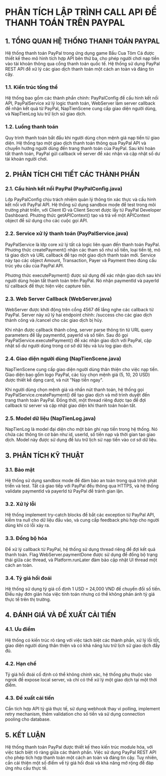 # PHÂN TÍCH LẬP TRÌNH CALL API ĐỂ THANH TOÁN TRÊN PAYPAL

## 1. TỔNG QUAN HỆ THỐNG THANH TOÁN PAYPAL

Hệ thống thanh toán PayPal trong ứng dụng game Bầu Cua Tôm Cá được thiết kế theo mô hình tích hợp API bên thứ ba, cho phép người chơi nạp tiền vào tài khoản thông qua cổng thanh toán quốc tế. Hệ thống sử dụng PayPal REST API để xử lý các giao dịch thanh toán một cách an toàn và đáng tin cậy.

### 1.1. Kiến trúc tổng thể
Hệ thống bao gồm các thành phần chính: PayPalConfig để cấu hình kết nối API, PayPalService xử lý logic thanh toán, WebServer làm server callback để nhận kết quả từ PayPal, NapTienScene cung cấp giao diện người dùng, và NapTienLog lưu trữ lịch sử giao dịch.

### 1.2. Luồng thanh toán
Quy trình thanh toán bắt đầu khi người dùng chọn mệnh giá nạp tiền từ giao diện. Hệ thống tạo một giao dịch thanh toán thông qua PayPal API và chuyển hướng người dùng đến trang thanh toán của PayPal. Sau khi hoàn tất thanh toán, PayPal gửi callback về server để xác nhận và cập nhật số dư tài khoản người chơi.

## 2. PHÂN TÍCH CHI TIẾT CÁC THÀNH PHẦN

### 2.1. Cấu hình kết nối PayPal (PayPalConfig.java)

Lớp PayPalConfig chịu trách nhiệm quản lý thông tin xác thực và cấu hình kết nối với PayPal API. Hệ thống sử dụng sandbox mode để test trong môi trường phát triển, với Client ID và Client Secret được lấy từ PayPal Developer Dashboard. Phương thức getAPIContext() tạo và trả về một APIContext object để sử dụng cho các cuộc gọi API.

### 2.2. Service xử lý thanh toán (PayPalService.java)

PayPalService là lớp core xử lý tất cả logic liên quan đến thanh toán PayPal. Phương thức createPayment() nhận các tham số như số tiền, loại tiền tệ, mô tả giao dịch và URL callback để tạo một giao dịch thanh toán mới. Service này tạo các object Amount, Transaction, Payer và Payment theo đúng cấu trúc yêu cầu của PayPal API.

Phương thức executePayment() được sử dụng để xác nhận giao dịch sau khi người dùng hoàn tất thanh toán trên PayPal. Nó nhận paymentId và payerId từ callback để thực hiện việc capture tiền.

### 2.3. Web Server Callback (WebServer.java)

WebServer được khởi động trên cổng 4567 để lắng nghe các callback từ PayPal. Server này xử lý hai endpoint chính: /success cho các giao dịch thành công và /cancel cho các giao dịch bị hủy.

Khi nhận được callback thành công, server parse thông tin từ URL query parameters để lấy paymentId, payerId và số tiền. Sau đó gọi PayPalService.executePayment() để xác nhận giao dịch với PayPal, cập nhật số dư người dùng trong cơ sở dữ liệu và lưu log giao dịch.

### 2.4. Giao diện người dùng (NapTienScene.java)

NapTienScene cung cấp giao diện người dùng thân thiện cho việc nạp tiền. Giao diện bao gồm logo PayPal, các tùy chọn mệnh giá (5, 10, 20 USD) được thiết kế dạng card, và nút "Nạp tiền ngay".

Khi người dùng chọn mệnh giá và nhấn nút thanh toán, hệ thống gọi PayPalService.createPayment() để tạo giao dịch và mở trình duyệt đến trang thanh toán PayPal. Đồng thời, một thread riêng được tạo để đợi callback từ server và cập nhật giao diện khi thanh toán hoàn tất.

### 2.5. Model dữ liệu (NapTienLog.java)

NapTienLog là model đại diện cho một bản ghi nạp tiền trong hệ thống. Nó chứa các thông tin cơ bản như id, userId, số tiền nạp và thời gian tạo giao dịch. Model này được sử dụng để lưu trữ lịch sử nạp tiền vào cơ sở dữ liệu.

## 3. PHÂN TÍCH KỸ THUẬT

### 3.1. Bảo mật
Hệ thống sử dụng sandbox mode để đảm bảo an toàn trong quá trình phát triển và test. Tất cả giao tiếp với PayPal đều thông qua HTTPS, và hệ thống validate paymentId và payerId từ PayPal để tránh gian lận.

### 3.2. Xử lý lỗi
Hệ thống implement try-catch blocks để bắt các exception từ PayPal API, kiểm tra null cho dữ liệu đầu vào, và cung cấp feedback phù hợp cho người dùng khi có lỗi xảy ra.

### 3.3. Đồng bộ hóa
Để xử lý callback từ PayPal, hệ thống sử dụng thread riêng để đợi kết quả thanh toán. Flag WebServer.paymentDone được sử dụng để đồng bộ trạng thái giữa các thread, và Platform.runLater đảm bảo cập nhật UI thread một cách an toàn.

### 3.4. Tỷ giá hối đoái
Hệ thống sử dụng tỷ giá cố định 1 USD = 24,000 VND để chuyển đổi số tiền. Điều này đơn giản hóa việc tính toán nhưng có thể không phản ánh tỷ giá thực tế trên thị trường.

## 4. ĐÁNH GIÁ VÀ ĐỀ XUẤT CẢI TIẾN

### 4.1. Ưu điểm
Hệ thống có kiến trúc rõ ràng với việc tách biệt các thành phần, xử lý lỗi tốt, giao diện người dùng thân thiện và có khả năng lưu trữ lịch sử giao dịch đầy đủ.

### 4.2. Hạn chế
Tỷ giá hối đoái cố định có thể không chính xác, hệ thống phụ thuộc vào ngrok để expose local server, và chỉ có thể xử lý một giao dịch tại một thời điểm.

### 4.3. Đề xuất cải tiến
Cần tích hợp API tỷ giá thực tế, sử dụng webhook thay vì polling, implement retry mechanism, thêm validation cho số tiền và sử dụng connection pooling cho database.

## 5. KẾT LUẬN

Hệ thống thanh toán PayPal được thiết kế theo kiến trúc module hóa, với việc tách biệt rõ ràng giữa các thành phần. Việc sử dụng PayPal REST API cho phép tích hợp thanh toán một cách an toàn và đáng tin cậy. Tuy nhiên, cần cải thiện một số điểm về tỷ giá hối đoái và khả năng mở rộng để đáp ứng nhu cầu thực tế. 